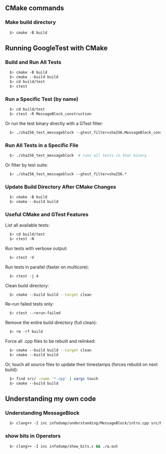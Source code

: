 ## CMake commands
### Make build directory
``` bash
  $> cmake -B build
```

## Running GoogleTest with CMake
### Build and Run All Tests
```bash
  $> cmake -B build
  $> cmake --build build
  $> cd build/test
  $> ctest
```

### Run a Specific Test (by name)
```bash
  $> cd build/test
  $> ctest -R MessageBlock_construction
```
Or run the test binary directly with a GTest filter:
```bash
  $> ./sha256_test_messageblock --gtest_filter=sha256.MessageBlock_construction
```

### Run All Tests in a Specific File
```bash
  $> ./sha256_test_messageblock  # runs all tests in that binary
```
Or filter by test suite:
```bash
  $> ./sha256_test_messageblock --gtest_filter=sha256.*
```

### Update Build Directory After CMake Changes
```bash
  $> cmake -B build
  $> cmake --build build
```

### Useful CMake and GTest Features
List all available tests:
```bash
  $> cd build/test
  $> ctest -N
```
Run tests with verbose output:
```bash
  $> ctest -V
```
Run tests in parallel (faster on multicore):
```bash
  $> ctest -j 4
```
Clean build directory:
```bash
  $> cmake --build build --target clean
```
Re-run failed tests only:
```bash
  $> ctest --rerun-failed
```
Remove the entire build directory (full clean):
```bash
  $> rm -rf build
```
Force all .cpp files to be rebuilt and relinked:
```bash
  $> cmake --build build --target clean
  $> cmake --build build
```
  Or, touch all source files to update their timestamps (forces rebuild on next build):
```bash
  $> find src/ -name '*.cpp' | xargs touch
  $> cmake --build build
```

## Understanding my own code
### Understanding MessageBlock
``` bash
  $> clang++ -I inc infodump/understanding/MessageBlock/intro.cpp src/MessageBlock.cpp && ./a.out
```

### show bits in Operators 
``` bash
  $> clang++ -I inc infodump/show_bits.c && ./a.out
```